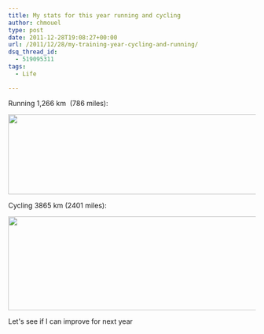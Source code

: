 ```yaml
---
title: My stats for this year running and cycling
author: chmouel
type: post
date: 2011-12-28T19:08:27+00:00
url: /2011/12/28/my-training-year-cycling-and-running/
dsq_thread_id:
  - 519095311
tags:
  - Life

---
```

Running 1,266 km  (786 miles):

[<img loading="lazy" class="aligncenter size-large wp-image-484" title="Screen Shot 2011-12-28 at 19.44.05" src="/wp-content/uploads/2011/12/Screen-Shot-2011-12-28-at-19.44.05-1024x262.png" alt="" width="640" height="163" srcset="https://blog.chmouel.com/wp-content/uploads/2011/12/Screen-Shot-2011-12-28-at-19.44.05-1024x262.png 1024w, https://blog.chmouel.com/wp-content/uploads/2011/12/Screen-Shot-2011-12-28-at-19.44.05-300x77.png 300w, https://blog.chmouel.com/wp-content/uploads/2011/12/Screen-Shot-2011-12-28-at-19.44.05.png 1118w" sizes="(max-width: 640px) 100vw, 640px" />][1]

Cycling 3865 km (2401 miles):

[<img loading="lazy" class="aligncenter size-large wp-image-485" title="Screen Shot 2011-12-28 at 19.44.20" src="/wp-content/uploads/2011/12/Screen-Shot-2011-12-28-at-19.44.20-1024x306.png" alt="" width="640" height="191" srcset="https://blog.chmouel.com/wp-content/uploads/2011/12/Screen-Shot-2011-12-28-at-19.44.20-1024x306.png 1024w, https://blog.chmouel.com/wp-content/uploads/2011/12/Screen-Shot-2011-12-28-at-19.44.20-300x89.png 300w, https://blog.chmouel.com/wp-content/uploads/2011/12/Screen-Shot-2011-12-28-at-19.44.20.png 1128w" sizes="(max-width: 640px) 100vw, 640px" />][2]

Let's see if I can improve for next year

 [1]: /wp-content/uploads/2011/12/Screen-Shot-2011-12-28-at-19.44.05.png
 [2]: /wp-content/uploads/2011/12/Screen-Shot-2011-12-28-at-19.44.20.png